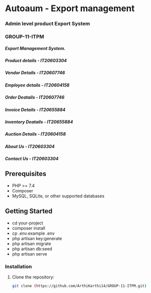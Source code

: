 # Autoaum - Export management 

### Admin level product Export System 

### GROUP-11-ITPM
##### Export Management System.
##### Product details - IT20603304
##### Vendor Details - IT20607746
##### Employee details - IT20604158
##### Order Deatails - IT20607746
##### Invoice Details - IT20655884
##### Inventory Deatails - IT20655884
##### Auction Details - IT20604158
##### About Us - IT20603304
##### Contact Us - IT20603304

## Prerequisites

- PHP >= 7.4
- Composer
- MySQL, SQLite, or other supported databases

## Getting Started
- cd your-project
- composer install
- cp .env.example .env
- php artisan key:generate
- php artisan migrate
- php artisan db:seed
- php artisan serve

### Installation

1. Clone the repository:

   ```bash
   git clone (https://github.com/ArthiKarthi14/GROUP-11-ITPM.git)

